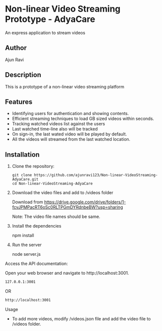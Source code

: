 
# Non-linear Video Streaming Prototype - AdyaCare

An express application to stream videos

## Author
Ajun Ravi

## Description
This is a prototype of a non-linear video streaming platform

## Features

- Identifying users for authentication and showing contents.
- Efficient streaming techniques to load GB sized videos within seconds.
- Tracking watched videos list against the users
- Last watched time-line also will be tracked
- On sign-in, the last wated video will be played by default.
- All the videos will streamed from the last watched location.

## Installation

1. Clone the repository:

   ```shell
   git clone https://github.com/ajunravi123/Non-linear-VideoStreaming-AdyaCare.git
   cd Non-linear-VideoStreaming-AdyaCare

2. Download the video files and add to /videos folder

    Download from https://drive.google.com/drive/folders/1-fcvJPMPacRT6oSc0RLTPGmDYRdnbeBW?usp=sharing

    Note: The video file names should be same.

3. Install the dependencies

    npm install

4. Run the server

    node server.js


Access the API documentation:

Open your web browser and navigate to http://localhost:3001.


```sh
127.0.0.1:3001
```

OR

```sh
http://localhost:3001
```

Usage
- To add more videos, modify /videos.json file and add the video file to /videos folder.

